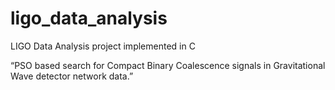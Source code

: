 # ligo_data_analysis
LIGO Data Analysis project implemented in C

“PSO based search for Compact Binary Coalescence signals in Gravitational Wave detector network data.”
